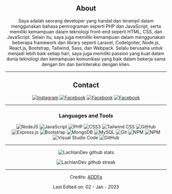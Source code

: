 <div align="center">
  
## About
Saya adalah seorang developer yang handal dan terampil dalam menggunakan bahasa pemrograman seperti PHP dan JavaScript, serta memiliki kemampuan dalam teknologi front-end seperti HTML, CSS, dan JavaScript. Selain itu, saya juga memiliki kemampuan dalam menggunakan beberapa framework dan library seperti Laravel, CodeIgniter, Node.js, React.js, Bootstrap, Tailwind, Sass, dan Webpack. Selalu berusaha untuk menjadi lebih baik setiap hari, saya juga memiliki passion yang kuat dalam dunia teknologi dan kemampuan komunikasi yang baik dalam bekerja sama dengan tim dan berinteraksi dengan klien.

-------------------

## Contact
<a href="https://www.instagram.com/adha_2d/" target="_blank">![Instagram](https://img.shields.io/badge/adha_2d-%23E4405F.svg?style=for-the-badge&logo=Instagram&logoColor=white)</a>
<a href="https://web.facebook.com/adha.dontdif" target="_blank">![Facebook](https://img.shields.io/badge/Facebook-1877F2?style=for-the-badge&logo=facebook&logoColor=white)</a>
<a href="https://www.linkedin.com/in/adha-dont-differatama-65416b22a/" target="_blank">![Facebook](https://img.shields.io/badge/LinkedIn-0077B5?style=for-the-badge&logo=linkedin&logoColor=white)</a>
<a href="mailto:fratamaadha18@gmail.com" target="_blank">![Facebook](https://img.shields.io/badge/Gmail-D14836?style=for-the-badge&logo=gmail&logoColor=white)</a>


-------------------

### Languages and Tools  
![NodeJS](https://img.shields.io/badge/node.js-%2343853D.svg?style=for-the-badge&logo=node.js&logoColor=white)
![JavaScript](https://img.shields.io/badge/javascript-%23323330.svg?style=for-the-badge&logo=javascript&logoColor=%23F7DF1E)
![PHP](https://img.shields.io/badge/PHP-777BB4?style=for-the-badge&logo=php&logoColor=white)
![CSS3](https://img.shields.io/badge/CSS3-1572B6?style=for-the-badge&logo=css3&logoColor=white)
![Tailwind CSS](https://img.shields.io/badge/Tailwind_CSS-38B2AC?style=for-the-badge&logo=tailwind-css&logoColor=white)
![GitHub](https://img.shields.io/badge/github-%23121011.svg?style=for-the-badge&logo=github&logoColor=white)
![Express.js](https://img.shields.io/badge/express.js-%23404d59.svg?style=for-the-badge&logo=express&logoColor=%2361DAFB)
![Bootstrap](https://img.shields.io/badge/bootstrap-%23563D7C.svg?style=for-the-badge&logo=bootstrap&logoColor=white)
![MongoDB](https://img.shields.io/badge/MongoDB-%234ea94b.svg?style=for-the-badge&logo=mongodb&logoColor=white)
![MySQL](https://img.shields.io/badge/mysql-%2300f.svg?style=for-the-badge&logo=mysql&logoColor=white)
![Git](https://img.shields.io/badge/git-%23F05033.svg?style=for-the-badge&logo=git&logoColor=white)
![NPM](https://img.shields.io/badge/NPM-%23000000.svg?style=for-the-badge&logo=npm&logoColor=white)
![NPM](https://img.shields.io/badge/Webpack-8DD6F9?style=for-the-badge&logo=Webpack&logoColor=white)
![Visual Studio Code](https://img.shields.io/badge/VisualStudioCode-0078d7.svg?style=for-the-badge&logo=visual-studio-code&logoColor=white) 
![GitHub](https://img.shields.io/badge/github-%23121011.svg?style=for-the-badge&logo=github&logoColor=white)
  
-------------------
  
![LachlanDev github stats](https://github-readme-stats.vercel.app/api?username=ADDFa&show_icons=true&theme=radical&count_private=true&include_all_commits=true)

![LachlanDev github streak](https://github-readme-streak-stats.herokuapp.com/?user=ADDFa&theme=radical&include_all_commits=true&count_private=true)

 <div>

-----
Credits: [ADDFa](https://github.com/ADDFa)

Last Edited on: 02 - Jan - 2023
